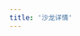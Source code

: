 ```yaml
---
title: '沙龙详情'
---
```


<script setup>
    import TheSalonDetail from '@/views/interaction/salon-list/TheSalonDetail.vue'
</script>

<TheSalonDetail />
